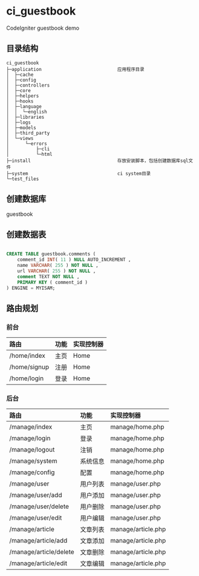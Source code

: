 ci_guestbook
============

CodeIgniter guestbook demo


## 目录结构
```
ci_guestbook
├─application                            应用程序目录
│  ├─cache
│  ├─config
│  ├─controllers
│  ├─core
│  ├─helpers
│  ├─hooks
│  ├─language
│  │  └─english
│  ├─libraries
│  ├─logs
│  ├─models
│  ├─third_party
│  └─views
│      └─errors
│          ├─cli
│          └─html
├─install                                存放安装脚本，包括创建数据库sql文件
├─system                                 ci system目录
└─test_files
```

## 创建数据库

guestbook

## 创建数据表

```sql

CREATE TABLE guestbook.comments (
    comment_id INT( 11 ) NULL AUTO_INCREMENT ,
    name VARCHAR( 255 ) NOT NULL ,
    url VARCHAR( 255 ) NOT NULL ,
    comment TEXT NOT NULL ,
    PRIMARY KEY ( comment_id )
) ENGINE = MYISAM;

```

## 路由规划

### 前台

| 路由  | 功能  | 实现控制器 |
| :------------ |:---------------|:-------------|
| /home/index   | 主页 | Home |
| /home/signup  | 注册| Home |
| /home/login | 登录| Home |


### 后台

| 路由  | 功能  | 实现控制器 |
| :------------ |:---------------|:-------------|
| /manage/index   | 主页 | manage/home.php |
| /manage/login  | 登录| manage/home.php |
| /manage/logout | 注销| manage/home.php |
| /manage/system | 系统信息 | manage/home.php |
| /manage/config | 配置 | manage/home.php |
| /manage/user   | 用户列表 | manage/user.php |
| /manage/user/add | 用户添加 | manage/user.php |
| /manage/user/delete | 用户删除 | manage/user.php |
| /manage/user/edit   | 用户编辑 | manage/user.php |
| /manage/article   | 文章列表 | manage/article.php |
| /manage/article/add | 文章添加 | manage/article.php |
| /manage/article/delete | 文章删除 | manage/article.php |
| /manage/article/edit  | 文章编辑 | manage/article.php |
